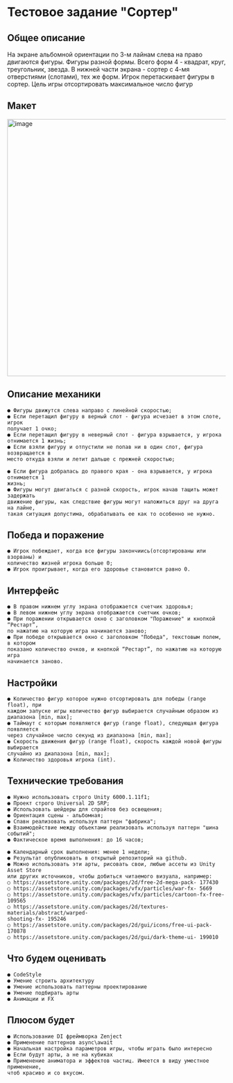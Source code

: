 # Тестовое задание "Сортер"

## Общее описание

На экране альбомной ориентации по 3-м лайнам слева на право двигаются фигуры.
Фигуры разной формы. Всего форм 4 - квадрат, круг, треугольник, звезда. В нижней части
экрана - сортер с 4-мя отверстиями (слотами), тех же форм. Игрок перетаскивает фигуры
в сортер. Цель игры отсортировать максимальное число фигур

## Макет
<img width="1052" height="591" alt="image" src="https://github.com/user-attachments/assets/63ea1de3-018c-4e44-a59c-89cb7276b5bf" />

## Описание механики

```
● Фигуры движутся слева направо с линейной скоростью;
● Если перетащил фигуру в верный слот - фигура исчезает в этом слоте, игрок
получает 1 очко;
● Если перетащил фигуру в неверный слот - фигура взрывается, у игрока
отнимается 1 жизнь;
● Если взяли фигуру и отпустили не попав ни в один слот, фигура возвращается в
место откуда взяли и летит дальше с прежней скоростью;
```

```
● Если фигура добралась до правого края - она взрывается, у игрока отнимается 1
жизнь;
● Фигуры могут двигаться с разной скорость, игрок начав тащить может задержать
движение фигуры, как следствие фигуры могут наложиться друг на друга на лайне,
такая ситуация допустима, обрабатывать ее как то особенно не нужно.
```
## Победа и поражение

```
● Игрок побеждает, когда все фигуры закончиись(отсортированы или взорваны) и
количество жизней игрока больше 0;
● Игрок проигрывает, когда его здоровье становится равно 0.
```
## Интерфейс

```
● В правом нижнем углу экрана отображается счетчик здоровья;
● В левом нижнем углу экрана отображается счетчик очков;
● При поражении открывается окно с заголовком "Поражение" и кнопкой “Рестарт”,
по нажатию на которую игра начинается заново;
● При победе открывается окно с заголовком "Победа", текстовым полем, в котором
показано количество очков, и кнопкой “Рестарт”, по нажатию на которую игра
начинается заново.
```
## Настройки

```
● Количество фигур которое нужно отсортировать для победы (range float), при
каждом запуске игры количество фигур выбирается случайным образом из
диапазона [min, max];
● Таймаут с которым появляются фигур (range float), следующая фигура появляется
через случайное число секунд из диапазона [min, max];
● Скорость движения фигур (range float), скорость каждой новой фигуры выбирается
случайно из диапазона [min, max];
● Количество здоровья игрока (int).
```
## Технические требования

```
● Нужно использовать строго Unity 6000.1.11f1;
● Проект строго Universal 2D SRP;
● Использовать шейдеры для спрайтов без освещения;
● Ориентация сцены - альбомная;
● Спавн реализовать используя паттерн "фабрика";
● Взаимодействие между объектами реализовать используя паттерн "шина
событий";
● Фактическое время выполнения: до 16 часов;
```

```
● Календарный срок выполнения: менее 1 недели;
● Результат опубликовать в открытый репозиторий на github.
● Можно использовать эти арты, рисовать свои, любые ассеты из Unity Asset Store
или других источников, чтобы добиться читаемого визуала, например:
○ https://assetstore.unity.com/packages/2d/free-2d-mega-pack- 177430
○ https://assetstore.unity.com/packages/vfx/particles/war-fx- 5669
○ https://assetstore.unity.com/packages/vfx/particles/cartoon-fx-free- 109565
○ https://assetstore.unity.com/packages/2d/textures-materials/abstract/warped-
shooting-fx- 195246
○ https://assetstore.unity.com/packages/2d/gui/icons/free-ui-pack- 170878
○ https://assetstore.unity.com/packages/2d/gui/dark-theme-ui- 199010
```
## Что будем оценивать

```
● CodeStyle
● Умение строить архитектуру
● Умение использовать паттерны проектирование
● Умение подбирать арты
● Анимации и FX
```
## Плюсом будет

```
● Использование DI фреймворка Zenject
● Применение паттернов async\await
● Начальная настройка параметров игры, чтобы играть было интересно
● Если будут арты, а не на кубиках
● Применение аниматора и эффектов частиц. Имеется в виду уместное применение,
чтоб красиво и со вкусом.
```

